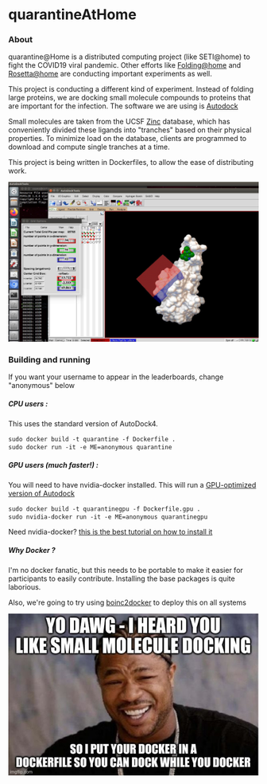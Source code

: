 # quarantineAtHome

### About

quarantine@Home is a distributed computing project (like SETI@home) to fight the COVID19 viral pandemic.
 Other efforts like [Folding@home](https://foldingathome.org/2020/03/15/coronavirus-what-were-doing-and-how-you-can-help-in-simple-terms/) and [Rosetta@home](https://www.ipd.uw.edu/2020/02/rosettas-role-in-fighting-coronavirus/) are conducting important experiments as well.
 
 This project is conducting a different kind of experiment. Instead of folding large proteins, we are docking small molecule compounds to proteins that are important for the infection. The software we are using is [Autodock](http://autodock.scripps.edu/)
 
 Small molecules are taken from the UCSF [Zinc](https://zinc.docking.org/) database, which has conveniently divided these ligands into "tranches" based on their physical properties. To minimize load on the database, clients are programmed to download and compute single tranches at a time.

This project is being written in Dockerfiles, to allow the ease of distributing work.


![alt text](img/spike1.jpg "Spike protein")



### Building and running

If you want your username to appear in the leaderboards, change "anonymous" below

##### CPU users :
This uses the standard version of AutoDock4.

    sudo docker build -t quarantine -f Dockerfile .
    sudo docker run -it -e ME=anonymous quarantine

##### GPU users (much faster!) :
You will need to have nvidia-docker installed. This will run a [GPU-optimized version of Autodock](https://github.com/ccsb-scripps/AutoDock-GPU) 

    sudo docker build -t quarantinegpu -f Dockerfile.gpu .
    sudo nvidia-docker run -it -e ME=anonymous quarantinegpu
    
Need nvidia-docker? [this is the best tutorial on how to install it](https://medium.com/@sh.tsang/docker-tutorial-5-nvidia-docker-2-0-installation-in-ubuntu-18-04-cb80f17cac65)


##### Why Docker ?

I'm no docker fanatic, but this needs to be portable to make it easier for participants to easily contribute. Installing the base packages is quite laborious.

Also, we're going to try using [boinc2docker](https://github.com/marius311/boinc-server-docker/blob/master/docs/cookbook.md) to deploy this on all systems

![alt text](img/dawg.jpg "Yo Dawg!")


